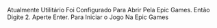 Atualmente Utilitário Foi Configurado Para Abrir Pela Epic Games.
Então Digite 2. Aperte Enter. Para Iniciar o Jogo Na Epic Games
